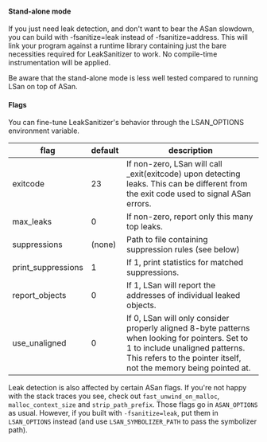 #### Stand-alone mode
If you just need leak detection, and don't want to bear the ASan slowdown, you can build with -fsanitize=leak instead of -fsanitize=address. This will link your program against a runtime library containing just the bare necessities required for LeakSanitizer to work. No compile-time instrumentation will be applied.

Be aware that the stand-alone mode is less well tested compared to running LSan on top of ASan.

#### Flags
You can fine-tune LeakSanitizer's behavior through the LSAN_OPTIONS environment variable.

| flag	| default | description |
| ----- | ------- | ----------- |
| exitcode | 23	 | If non-zero, LSan will call _exit(exitcode) upon detecting leaks. This can be different from the exit code used to signal ASan errors. |
| max_leaks	| 0	| If non-zero, report only this many top leaks. |
| suppressions | (none) | Path to file containing suppression rules (see below) |
| print_suppressions | 1 | If 1, print statistics for matched suppressions. |
| report_objects | 0 | If 1, LSan will report the addresses of individual leaked objects. |
| use_unaligned	 | 0 | If 0, LSan will only consider properly aligned 8-byte patterns when looking for pointers. Set to 1 to include unaligned patterns. This refers to the pointer itself, not the memory being pointed at. |

Leak detection is also affected by certain ASan flags. If you're not happy with the stack traces you see, check out `fast_unwind_on_malloc`, `malloc_context_size` and `strip_path_prefix`. Those flags go in `ASAN_OPTIONS` as usual. However, if you built with `-fsanitize=leak`, put them in `LSAN_OPTIONS` instead (and use `LSAN_SYMBOLIZER_PATH` to pass the symbolizer path).
